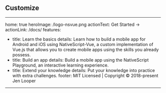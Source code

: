 ## Customize
---
home: true
heroImage: /logo-nsvue.png
actionText: Get Started →
actionLink: /docs/
features:
- title: Learn the basics
  details: Learn how to build a mobile app for Android and iOS using NativeScript-Vue, a custom implementation of Vue.js that allows you to create mobile apps using the skills you already possess.
- title: Build an app
  details: Build a mobile app using the NativeScript Playground, an interactive learning experience.
- title: Extend your knowledge
  details: Put your knowledge into practice with extra challenges.
footer: MIT Licensed | Copyright © 2018-present Jen Looper
---
